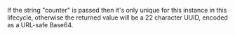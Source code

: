 If the string "counter" is passed then it's only unique for this instance in this lifecycle, otherwise the returned value will be a 22 character UUID, encoded as a URL-safe Base64.
